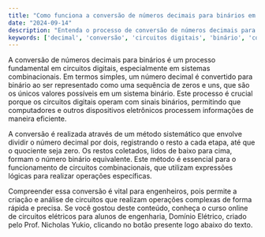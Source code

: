 ```yaml
---
title: "Como funciona a conversão de números decimais para binários em circuitos digitais?"
date: "2024-09-14"
description: "Entenda o processo de conversão de números decimais para binários em circuitos digitais e sua importância em sistemas combinacionais."
keywords: ['decimal', 'conversão', 'circuitos digitais', 'binário', 'combinacional']
---
```


A conversão de números decimais para binários é um processo fundamental em circuitos digitais, especialmente em sistemas combinacionais. Em termos simples, um número decimal é convertido para binário ao ser representado como uma sequência de zeros e uns, que são os únicos valores possíveis em um sistema binário. Este processo é crucial porque os circuitos digitais operam com sinais binários, permitindo que computadores e outros dispositivos eletrônicos processem informações de maneira eficiente.

A conversão é realizada através de um método sistemático que envolve dividir o número decimal por dois, registrando o resto a cada etapa, até que o quociente seja zero. Os restos coletados, lidos de baixo para cima, formam o número binário equivalente. Este método é essencial para o funcionamento de circuitos combinacionais, que utilizam expressões lógicas para realizar operações específicas.

Compreender essa conversão é vital para engenheiros, pois permite a criação e análise de circuitos que realizam operações complexas de forma rápida e precisa. Se você gostou deste conteúdo, conheça o curso online de circuitos elétricos para alunos de engenharia, Domínio Elétrico, criado pelo Prof. Nicholas Yukio, clicando no botão presente logo abaixo do texto.